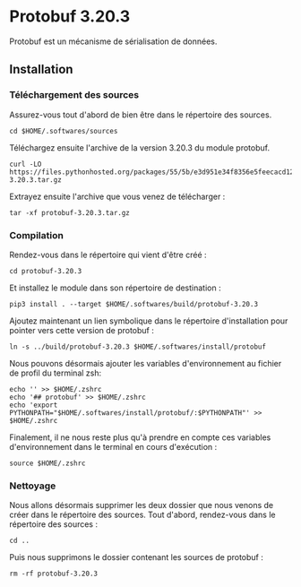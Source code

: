 # Protobuf 3.20.3

Protobuf est un mécanisme de sérialisation de données.

## Installation

### Téléchargement des sources

Assurez-vous tout d'abord de bien être dans le répertoire des sources.

```
cd $HOME/.softwares/sources
```

Téléchargez ensuite l'archive de la version 3.20.3 du module protobuf.

```
curl -LO https://files.pythonhosted.org/packages/55/5b/e3d951e34f8356e5feecacd12a8e3b258a1da6d9a03ad1770f28925f29bc/protobuf-3.20.3.tar.gz
```

Extrayez ensuite l'archive que vous venez de télécharger :

```
tar -xf protobuf-3.20.3.tar.gz
```

### Compilation

Rendez-vous dans le répertoire qui vient d'être créé :

```
cd protobuf-3.20.3
```

Et installez le module dans son répertoire de destination :

```
pip3 install . --target $HOME/.softwares/build/protobuf-3.20.3
```

Ajoutez maintenant un lien symbolique dans le répertoire d'installation pour
pointer vers cette version de protobuf :

```
ln -s ../build/protobuf-3.20.3 $HOME/.softwares/install/protobuf
```

Nous pouvons désormais ajouter les variables d'environnement au fichier de
profil du terminal zsh:

```
echo '' >> $HOME/.zshrc
echo '## protobuf' >> $HOME/.zshrc
echo 'export PYTHONPATH="$HOME/.softwares/install/protobuf/:$PYTHONPATH"' >> $HOME/.zshrc
```

Finalement, il ne nous reste plus qu'à prendre en compte ces variables
d'environnement dans le terminal en cours d'exécution :

```
source $HOME/.zshrc
```

### Nettoyage

Nous allons désormais supprimer les deux dossier que nous venons de créer dans
le répertoire des sources. Tout d'abord, rendez-vous dans le répertoire des
sources :

```
cd ..
```

Puis nous supprimons le dossier contenant les sources de protobuf :

```
rm -rf protobuf-3.20.3
```